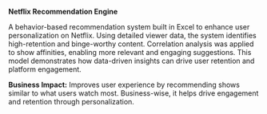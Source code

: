 **Netflix Recommendation Engine**

A behavior-based recommendation system built in Excel to enhance user personalization on Netflix. Using detailed viewer data, the system identifies high-retention and binge-worthy content. Correlation analysis was applied to show affinities, enabling more relevant and engaging suggestions. This model demonstrates how data-driven insights can drive user retention and platform engagement.

**Business Impact:** Improves user experience by recommending shows similar to what users watch most. Business-wise, it helps drive engagement and retention through personalization.


